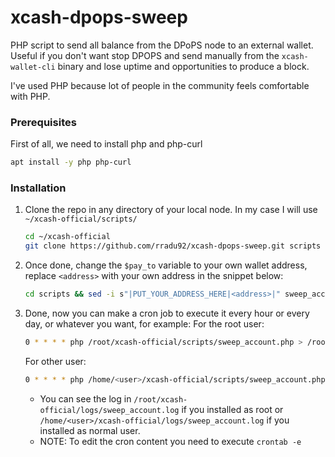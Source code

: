 # xcash-dpops-sweep
PHP script to send all balance from the DPoPS node to an external wallet.
Useful if you don't want stop DPOPS and send manually from the `xcash-wallet-cli` binary and lose uptime and opportunities to produce a block.

I've used PHP because lot of people in the community feels comfortable with PHP.

### Prerequisites

First of all, we need to install php and php-curl

```sh
apt install -y php php-curl
```


### Installation

1. Clone the repo in any directory of your local node. In my case I will use `~/xcash-official/scripts/`
   ```sh
   cd ~/xcash-official
   git clone https://github.com/rradu92/xcash-dpops-sweep.git scripts
   ```

2. Once done, change the `$pay_to` variable to your own wallet address, replace `<address>` with your own address in the snippet below:
   ```sh
   cd scripts && sed -i s"|PUT_YOUR_ADDRESS_HERE|<address>|" sweep_account.php 
   ```

3. Done, now you can make a cron job to execute it every hour or every day, or whatever you want, for example:
   For the root user:
   ```sh
   0 * * * * php /root/xcash-official/scripts/sweep_account.php > /root/xcash-official/logs/sweep_account.log
   ```

   For other user:
   ```sh
   0 * * * * php /home/<user>/xcash-official/scripts/sweep_account.php > /home/<user>/xcash-official/logs/sweep_account.log
   ```

   * You can see the log in `/root/xcash-official/logs/sweep_account.log` if you installed as root or `/home/<user>/xcash-official/logs/sweep_account.log` if you installed as normal user.
   * NOTE: To edit the cron content you need to execute `crontab -e` 
